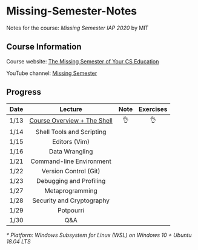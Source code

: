 # Missing-Semester-Notes
Notes for the course: *Missing Semester IAP 2020* by MIT
## Course Information
Course website: [The Missing Semester of Your CS Education](https://missing.csail.mit.edu/)

YouTube channel: [Missing Semester](https://www.youtube.com/channel/UCuXy5tCgEninup9cGplbiFw)
## Progress
| Date | Lecture                     | Note | Exercises |
|:------:|:-----------------------------:|:------:|:-----------:|
| 1/13 | [Course Overview + The Shell](https://github.com/Syarotto/Missing-Semester-Notes/blob/master/1_Overview_Shell.md#lecture-1-course-overview--the-shell) |:ok_hand:|:ok_hand:|
| 1/14 |Shell Tools and Scripting|      |           |
| 1/15 |Editors (Vim)|      |           |
| 1/16 |Data Wrangling|      |           |
| 1/21 |Command-line Environment|      |           |
| 1/22 |Version Control (Git)|      |           |
| 1/23 |Debugging and Profiling|      |           |
| 1/27 |Metaprogramming|      |           |
| 1/28 |Security and Cryptography|      |           |
| 1/29 |Potpourri|      |           |
| 1/30 |Q&A|      |           |

*\* Platform: Windows Subsystem for Linux (WSL) on Windows 10 + Ubuntu 18.04 LTS*
